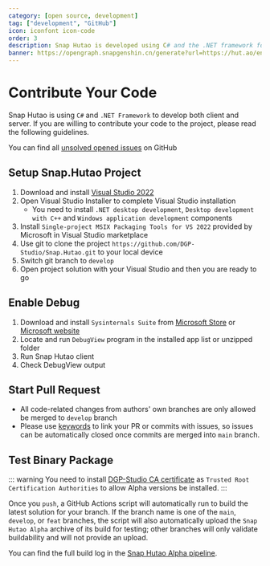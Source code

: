 ```yaml
---
category: [open source, development]
tag: ["development", "GitHub"]
icon: iconfont icon-code
order: 3
description: Snap Hutao is developed using C# and the .NET framework for both the desktop client and the server. We greatly appreciate feedback from the open-source community, and if you're willing to contribute your code, please refer to the instructions in the documentation on this page.
banner: https://opengraph.snapgenshin.cn/generate?url=https://hut.ao/en/development/contribute.html
---
```


# Contribute Your Code

Snap Hutao is using `C#` and `.NET Framework` to develop both client and server. If you are willing to contribute your code to the project, please read the following guidelines.

You can find all [unsolved opened issues](https://github.com/DGP-Studio/Snap.Hutao/issues?q=is:issue%20is:open%20-label:%E5%B7%B2%E5%AE%8C%E6%88%90) on GitHub

## <HopeIcon icon="iconfont icon-visual-studio" size="1.5rem" color="rgb(193,142,241)" /> Setup Snap.Hutao Project

1. Download and install [Visual Studio 2022](https://visualstudio.microsoft.com/downloads/)
2. Open Visual Studio Installer to complete Visual Studio installation
   - You need to install `.NET desktop development`, `Desktop development with C++` and `Windows application development` components
3. Install `Single-project MSIX Packaging Tools for VS 2022` provided by Microsoft in Visual Studio marketplace
4. Use git to clone the project `https://github.com/DGP-Studio/Snap.Hutao.git` to your local device
5. Switch git branch to `develop`
6. Open project solution with your Visual Studio and then you are ready to go

## <HopeIcon icon="iconfont icon-debug" size="1.5rem" color="rgb(73,156,84)" /> Enable Debug

1. Download and install `Sysinternals Suite` from [Microsoft Store](https://www.microsoft.com/store/productid/9P7KNL5RWT25) or [Microsoft website](https://learn.microsoft.com/en-us/sysinternals/downloads/sysinternals-suite)
2. Locate and run `DebugView` program in the installed app list or unzipped folder
3. Run Snap Hutao client
4. Check DebugView output

## <HopeIcon icon="iconfont icon-pull-request" size="1.5rem" color="rgb(130,80,223)"/> Start Pull Request

- All code-related changes from authors' own branches are only allowed be merged to `develop` branch
- Please use [keywords](https://docs.github.com/en/get-started/writing-on-github/working-with-advanced-formatting/using-keywords-in-issues-and-pull-requests) to link your PR or commits with issues, so issues can be automatically closed once commits are merged into `main` branch.

## <HopeIcon icon="iconfont icon-build-package" size="1.5rem" color="rgb(254,189,105)" /> Test Binary Package

::: warning
You need to install [DGP-Studio CA certificate](https://github.com/DGP-Automation/Hutao-Auto-Release/releases/download/certificate-ca/DGP_Studio_CA.crt) as `Trusted Root Certification Authorities` to allow Alpha versions be installed.
:::

Once you `push`, a GitHub Actions script will automatically run to build the latest solution for your branch. If the branch name is one of the `main`, `develop`, or `feat` branches, the script will also automatically upload the `Snap Hutao Alpha` archive of its build for testing; other branches will only validate buildability and will not provide an upload.

You can find the full build log in the [Snap Hutao Alpha pipeline](https://github.com/DGP-Studio/Snap.Hutao/actions/workflows/alpha.yml).
